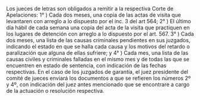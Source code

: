 Los jueces de letras son obligados a remitir a la respectiva Corte de Apelaciones:
1° ) Cada dos meses, una copia de las actas de visita que levantaren con arreglo a lo dispuesto por el inc. 3 del art 564;
2° ) El último día hábil de cada semana una copia del acta de la visita que practiquen en los lugares de detención con arreglo a lo dispuesto por el art. 567.
3° ) Cada dos meses, una lista de las causas criminales pendientes en sus juzgados, indicando el estado en que se halla cada causa y los motivos del retardo o paralización que alguna de ellas sufriere; y
4° ) Cada mes, una lista de las causas civiles y criminales falladas en el mismo mes y de todas las que se encuentren en estado de sentencia, con indicación de las fechas respectivas.
En el caso de los juzgados de garantía, el juez presidente del comité de jueces enviará los documentos a que se refieren los números 2º y 4º, con indicación del juez antes mencionado que se encontrare a cargo de la actuación o resolución respectiva.
